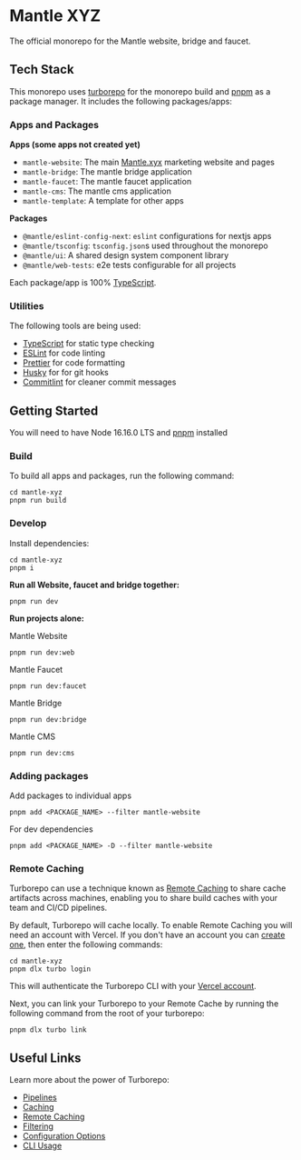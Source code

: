 # Mantle XYZ

The official monorepo for the Mantle website, bridge and faucet.

## Tech Stack

This monorepo uses [turborepo](https://turbo.build) for the monorepo build and [pnpm](https://pnpm.io) as a package manager. It includes the following packages/apps:

### Apps and Packages

**Apps (some apps not created yet)**

- `mantle-website`: The main [Mantle.xyx](mantle.xyz) marketing website and pages
- `mantle-bridge`: The mantle bridge application
- `mantle-faucet`: The mantle faucet application
- `mantle-cms`: The mantle cms application
- `mantle-template`: A template for other apps

**Packages**

- `@mantle/eslint-config-next`: `eslint` configurations for nextjs apps
- `@mantle/tsconfig`: `tsconfig.json`s used throughout the monorepo
- `@mantle/ui`: A shared design system component library
- `@mantle/web-tests`: e2e tests configurable for all projects

Each package/app is 100% [TypeScript](https://www.typescriptlang.org/).

### Utilities

The following tools are being used:

- [TypeScript](https://www.typescriptlang.org/) for static type checking
- [ESLint](https://eslint.org/) for code linting
- [Prettier](https://prettier.io) for code formatting
- [Husky](https://typicode.github.io/husky/#/) for for git hooks
- [Commitlint](https://commitlint.js.org/#/) for cleaner commit messages

## Getting Started

You will need to have Node 16.16.0 LTS and [pnpm](https://pnpm.io) installed

### Build

To build all apps and packages, run the following command:

```
cd mantle-xyz
pnpm run build
```

### Develop

Install dependencies:

```
cd mantle-xyz
pnpm i
```

**Run all Website, faucet and bridge together:**

```
pnpm run dev
```

**Run projects alone:**

Mantle Website

```
pnpm run dev:web
```

Mantle Faucet

```
pnpm run dev:faucet
```

Mantle Bridge

```
pnpm run dev:bridge
```

Mantle CMS

```
pnpm run dev:cms
```

### Adding packages

Add packages to individual apps

```
pnpm add <PACKAGE_NAME> --filter mantle-website
```

For dev dependencies

```
pnpm add <PACKAGE_NAME> -D --filter mantle-website
```

### Remote Caching

Turborepo can use a technique known as [Remote Caching](https://turbo.build/repo/docs/core-concepts/remote-caching) to share cache artifacts across machines, enabling you to share build caches with your team and CI/CD pipelines.

By default, Turborepo will cache locally. To enable Remote Caching you will need an account with Vercel. If you don't have an account you can [create one](https://vercel.com/signup), then enter the following commands:

```
cd mantle-xyz
pnpm dlx turbo login
```

This will authenticate the Turborepo CLI with your [Vercel account](https://vercel.com/docs/concepts/personal-accounts/overview).

Next, you can link your Turborepo to your Remote Cache by running the following command from the root of your turborepo:

```
pnpm dlx turbo link
```

## Useful Links

Learn more about the power of Turborepo:

- [Pipelines](https://turbo.build/repo/docs/core-concepts/monorepos/running-tasks)
- [Caching](https://turbo.build/repo/docs/core-concepts/caching)
- [Remote Caching](https://turbo.build/repo/docs/core-concepts/remote-caching)
- [Filtering](https://turbo.build/repo/docs/core-concepts/monorepos/filtering)
- [Configuration Options](https://turbo.build/repo/docs/reference/configuration)
- [CLI Usage](https://turbo.build/repo/docs/reference/command-line-reference)

